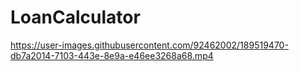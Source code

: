 # LoanCalculator
 

https://user-images.githubusercontent.com/92462002/189519470-db7a2014-7103-443e-8e9a-e46ee3268a68.mp4

